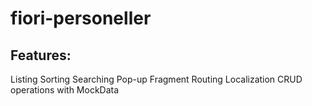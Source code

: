 # fiori-personeller

## Features:
Listing
Sorting
Searching
Pop-up
Fragment
Routing
Localization
CRUD operations with MockData
